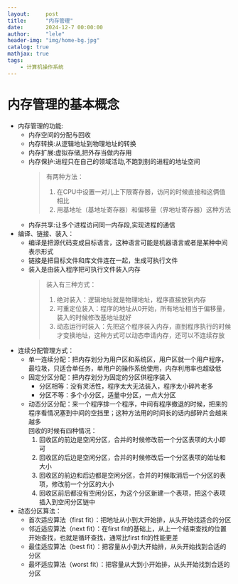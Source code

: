 ```yaml
---
layout:     post
title:      "内存管理"
date:       2024-12-7 00:00:00
author:     "lele"
header-img: "img/home-bg.jpg"
catalog: true
mathjax: true
tags:
    - 计算机操作系统
---
```

# 内存管理的基本概念
- 内存管理的功能:
  - 内存空间的分配与回收
  - 内存转换:从逻辑地址到物理地址的转换
  - 内存扩展:虚拟存储,把外存当做内存用
  - 内存保护:进程只在自己的领域活动,不跑到别的进程的地址空间
    > 有两种方法：
    > 1. 在CPU中设置一对儿上下限寄存器，访问的时候直接和这俩值相比
    > 2. 用基地址（基地址寄存器）和偏移量（界地址寄存器）这种方法
  - 内存共享:让多个进程访问同一内存段,实现进程的通信
- 编译、链接、装入：
  - 编译是把源代码变成目标语言，这种语言可能是机器语言或者是某种中间表示形式
  - 链接是把目标文件和库文件连在一起，生成可执行文件
  - 装入是由装入程序把可执行文件装入内存
    >装入有三种方式：
    >1. 绝对装入：逻辑地址就是物理地址，程序直接放到内存
    >2. 可重定位装入：程序的地址从0开始，所有地址相当于偏移量，装入的时候修改基地址就好
    >3. 动态运行时装入：先把这个程序装入内存，直到程序执行的时候才变换地址，这种方式可以动态申请内存，还可以不连续存放
- 连续分配管理方式：
  - 单一连续分配：把内存划分为用户区和系统区，用户区就一个用户程序，最垃圾，只适合单任务，单用户的操作系统使用，内存利用率也超级低
  - 固定分区分配：把内存划分为固定的分区供程序装入
    - 分区相等：没有灵活性，程序太大无法装入，程序太小碎片老多
    - 分区不等：多个小分区，适量中分区，一点大分区
  - 动态分区分配：来一个程序排一个程序，中间有程序撤退的时候，把来的程序看情况塞到中间的空挡里；这种方法用的时间长的话内部碎片会越来越多<br>回收的时候有四种情况：
     1. 回收区的前边是空闲分区，合并的时候修改前一个分区表项的大小即可
     2. 回收区的后边是空闲分区，合并的时候修改后一个分区表项的始址和大小
     3. 回收区的前边和后边都是空闲分区，合并的时候取消后一个分区的表项，修改前一个分区的大小
     4. 回收区前后都没有空闲分区，为这个分区新建一个表项，把这个表项插入到空闲分区链中
- 动态分区算法：
  - 首次适应算法（first fit）：把地址从小到大开始排，从头开始找适合的分区
  - 邻近适应算法（next fit）：在first fit的基础上，从上一个结束查找的位置开始查找，也就是循环查找，通常比first fit的性能更差
  - 最佳适应算法（best fit）：把容量从小到大开始排，从头开始找到合适的分区
  - 最坏适应算法（worst fit）：把容量从大到小开始排，从头开始找到合适的分区